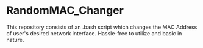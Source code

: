 # RandomMAC_Changer
This repository consists of an .bash script which changes the MAC Address of user's desired network interface. Hassle-free to utilize and basic in nature.
